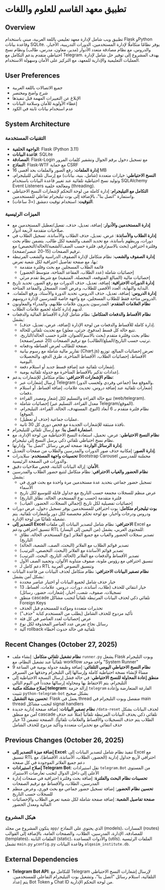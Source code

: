 # تطبيق معهد القاسم للعلوم واللغات

## Overview
تطبيق ويب شامل لإدارة معهد تعليمي باللغة العربية، مبني باستخدام Flask وPython وقاعدة بيانات SQLite. يوفر نظامًا متكاملًا لإدارة المستخدمين، الدورات التدريبية، الأخبار، والدروس، مع نظام مصادقة متعدد الأدوار (مدير، معاون، مدرس، طالب) ونظام نسخ احتياطي متقدم يدعم التكامل مع Telegram. يهدف المشروع إلى توفير حل شامل لإدارة العمليات التعليمية والإدارية للمعهد، مع التركيز على الأمان وسهولة الاستخدام.

## User Preferences
- جميع الاتصالات باللغة العربية
- شرح واضح ومختصر
- الإبلاغ عن التغييرات المهمة قبل تنفيذها
- إعطاء الأولوية للأمان وسلامة البيانات
- عدم استخدام بيانات ثابتة في الكود

## System Architecture

### التقنيات المستخدمة
-   **الواجهة الخلفية**: Flask (Python 3.11)
-   **قاعدة البيانات**: SQLite
-   **المصادقة**: Flask-Login مع تسجيل دخول برقم الجوال وتشفير كلمات المرور
-   **النماذج**: Flask-WTF مع حماية CSRF
-   **إدارة الملفات**: رفع الصور والملفات بحد أقصى 16 MB
-   **النسخ الاحتياطي**: خيارات متعددة (شامل، بنية، بيانات) مع إرسال تلقائي للتيليجرام، وتوليد نسخ احتياطية تلقائية عند تغيير قاعدة البيانات باستخدام SQLAlchemy Event Listeners ومعالجة خلفية (threading).
-   **التكامل مع التيليجرام**: إدارة كاملة من لوحة التحكم لإشعارات النسخ الاحتياطي واستمارة "اتصل بنا"، بالإضافة إلى بوت تيليجرام تفاعلي للمستخدمين.
-   **التوقيت**: استخدام توقيت دمشق (+3 ساعات).

### الميزات الرئيسية
-   **إدارة المستخدمين والأدوار**: إضافة، تعديل، حذف، تفعيل/تعطيل المستخدمين مع صلاحيات متقدمة لأربعة أدوار.
-   **إدارة الطلاب والأساتذة**: عرض، تعديل، حذف الطلاب والأساتذة، تسجيل الطلاب في دورات، وربطهم بأساتذة، مع تحديد الصف والشعبة لكل طالب. يتضمن نظام بحث وفلترة احترافي (بحث بالاسم/رقم، فلترة حسب الصف/الشعبة/الحالة/التخصص) مع ترقيم الصفحات (15-20 عنصر/صفحة).
-   **إدارة الصفوف والشعب**: نظام متكامل لإدارة الصفوف الدراسية والشعب المرتبطة بها، مع صفحة تفاصيل احترافية لكل شعبة تعرض:
    - قائمة الطلاب المسجلين مع بحث وفلترة متقدمة
    - إحصائيات شاملة (عدد الطلاب، المقاعد المتاحة، متوسط الحضور)
    - إحصائيات مالية (المبالغ المتوقعة، المحصلة، المتبقية) مع شريط تقدم مرئي
-   **إدارة الدورات الاحترافية**: إضافة، تعديل، حذف الدورات مع رفع الصور، تحديد تاريخ البداية والنهاية، العدد الأقصى للطلاب، وعرض العدد المسجل والمقاعد المتاحة.
-   **إدارة الدروس**: إضافة، تعديل، حذف الدروس، تحديد الدورة والأستاذ، ورفع الملفات. الدروس متاحة فقط للطلاب المسجلين، مع واجهة خاصة للمدرسين لإدارة دروسهم.
-   **نظام العلامات المتقدم**: المدرسون يديرون علامات طلابهم، والمدراء والمعاونون لديهم إدارة كاملة لجميع علامات الطلاب.
-   **نظام الأقساط والدفعات المتكامل**: نظام شامل لإدارة الأقساط المالية والدفعات يشمل:
    - إدارة كاملة للأقساط والدفعات من لوحة الإدارة (إضافة، عرض، تعديل، حذف).
    - تتبع حالة كل قسط (مدفوع، جزئي، معلق) مع تحديث تلقائي للحالة.
    - نظام بحث وفلترة متقدم (بحث بالاسم/العنوان، فلترة حسب الحالة/التاريخ، ترتيب حسب التاريخ/المبلغ/الطالب) مع ترقيم الصفحات (20 عنصر/صفحة).
    - صفحة للطالب لعرض أقساطه ودفعاته.
    - تقارير مالية شاملة مع رسوم بيانية (Chart.js) تعرض إحصائيات المبالغ، توزيع الأقساط، إحصائيات الطلاب، الأقساط المتأخرة، طرق الدفع، والتحصيلات اليومية.
    - إشعارات تلقائية عند إضافة قسط جديد أو استلام دفعة.
    - إعدادات تذكير بالأقساط المتأخرة مع جدولة تلقائية يومية.
-   **نظام الإشعارات الاحترافي**: نظام متكامل للإشعارات يدعم:
    - إرسال إشعارات عبر Telegram والموقع معاً (جماعي وفردي ولحسب الدور).
    - إشعارات تلقائية عند إضافة دروس، تحديث علامات، إضافة أقساط، أو استلام دفعات.
    - تتبع حالة القراءة والتسليم لكل إشعار ومصدر القراءة (web/telegram).
    - إحصائيات شاملة (معدل القراءة، التسليم عبر Telegram/الموقع).
    - نظام فلترة متقدم بـ 6 أبعاد (النوع، المستهدف، الحالة، القراءة، التيليجرام، الموقع).
    - عمليات جماعية (حذف أو تعطيل).
    - نافذة منبثقة للإشعارات الجديدة مع فحص دوري كل 30 ثانية.
-   **استمارة اتصل بنا**: مع إرسال تلقائي للتيليجرام.
-   **نظام النسخ الاحتياطي**: عرض، تحميل، استعادة النسخ الاحتياطية من لوحة الإدارة، مع نظام نسخ احتياطي تلقائي ذكي يرسل النسخ إلى تيليجرام.
-   **إدارة الرسائل الواردة**: صفحة لعرض رسائل "اتصل بنا" وإدارتها.
-   **إدارة الصور**: إمكانية حذف صور الدورات والمدرسين والطلاب من صفحات التعديل.
-   **تحسينات واجهة المستخدم**: سلايدرات Bootstrap Carousel محسّنة للمدرسين والدورات في الصفحة الرئيسية.
-   **الأمان**: إزالة البيانات الثابتة، فحص صلاحيات دقيق.
-   **نظام الحضور والغياب الاحترافي**: نظام متكامل لتتبع حضور الطلاب والمدرسين يشمل:
    - تسجيل حضور جماعي بتحديد عدة مستخدمين مرة واحدة مع بحث فوري في الأسماء
    - عرض منظم للسجلات مجمعة حسب التاريخ مع جداول قابلة للتوسيع لكل تاريخ
    - فلترة متقدمة (حسب نوع المستخدم، الحالة، نطاق التاريخ)
    - إحصائيات تفصيلية لكل تاريخ (إجمالي السجلات، الحضور، الغياب)
-   **بوت تيليجرام متكامل**: بوت احترافي للمستخدمين يوفر تسجيل دخول، عرض دورات ودروس ودرجات وأخبار، مع لوحة تحكم مخصصة لكل دور وإشعارات تلقائية. يتم تشغيله تلقائيًا من لوحة الإدارة.
-   **التصدير إلى Excel الاحترافي**: نظام شامل لتصدير البيانات إلى ملفات Excel مع تنسيق احترافي ودعم RTL (من اليمين إلى اليسار) للمحتوى العربي، يشمل:
    - تصدير سجلات الحضور والغياب مع جميع الفلاتر (نوع المستخدم، الحالة، نطاق التاريخ)
    - تصدير قوائم الطلاب مع الفلاتر (البحث، الصف، الشعبة، الحالة)
    - تصدير قوائم الأساتذة مع الفلاتر (البحث، التخصص، الترتيب)
    - تصدير الأقساط والدفعات مع الفلاتر (الحالة، التاريخ، البحث، الترتيب)
    - تنسيق احترافي مع رؤوس ملونة، صفوف متناوبة الألوان، وتجميد الصف الأول
    - دعم كامل لـ RTL وتنسيق النصوص العربية
-   **نظام تصفير البيانات الاحترافي**: نظام متكامل لحذف البيانات من قاعدة البيانات بشكل آمن يشمل:
    - خيار حذف شامل لجميع البيانات أو اختيار عناصر محددة
    - 13 خيار انتقائي للحذف (طلاب، أساتذة، دورات، دروس، علامات، أقساط، تسجيلات، صفوف، شعب، أخبار، إشعارات، حضور، رسائل)
    - منطق cascade تلقائي ذكي لحذف البيانات المرتبطة تلقائياً لتجنب مشاكل Foreign Keys
    - تحذيرات متعددة ومؤكدة للمستخدم قبل الحذف
    - تأكيد مزدوج للحذف الشامل (يطلب من المستخدم كتابة "حذف")
    - عرض إحصائيات لعدد العناصر في كل فئة
    - رسائل نجاح تعرض عدد العناصر المحذوفة لكل نوع
    - آلية rollback تلقائية في حالة حدوث أخطاء

## Recent Changes (October 27, 2025)
-   **نظام تشغيل تلقائي متكامل**: إنشاء ملف `runner.py` يشغل Flask وبوت التليجرام تلقائياً عند تشغيل النظام، مع workflow واحد موحد "System Runner"
-   **نظام النسخ الاحتياطي اليومي التلقائي**: إضافة وظيفة جدولة يومية في الساعة 9 مساءً لإنشاء نسخة احتياطية كاملة وإرسالها إلى التليجرام وحذفها من السيرفر
-   **منطق إعادة المحاولة للنسخ الاحتياطي**: في حالة فشل إرسال النسخة الاحتياطية إلى التليجرام، يتم الاحتفاظ بها ومحاولة إرسالها مجدداً في اليوم التالي
-   **إصلاح مشكلة مكتبة telegram**: إزالة حزمة `telegram` الفارغة المتعارضة وإعادة تثبيت `python-telegram-bot` بشكل صحيح
-   **تحسين بنية التشغيل**: Flask يعمل في thread منفصل وبوت التليجرام في main thread لتجنب مشاكل signal handlers
-   **نظام تصفير البيانات**: إضافة صفحة إدارية جديدة `/data-reset` لحذف البيانات بشكل آمن مع منطق cascade تلقائي ذكي يحذف البيانات المرتبطة تلقائياً (مثلاً عند حذف الطلاب يتم حذف التسجيلات والأقساط والعلامات تلقائياً). الصفحة تتضمن 13 خيار حذف انتقائي مع تحذيرات متعددة وتأكيد مزدوج للحذف الشامل

## Previous Changes (October 26, 2025)
-   **إضافة ميزة التصدير إلى Excel**: تنفيذ نظام شامل لتصدير البيانات إلى Excel مع تنسيق RTL احترافي لأربع جداول إدارية (الحضور، الطلاب، الأساتذة، الأقساط)، مع دعم جميع الفلاتر الموجودة في كل صفحة
-   **إصلاح استيرادات Telegram Bot**: نقل استيرادات `telegram.Bot` من المستوى الأعلى إلى داخل الدوال لتجنب تعارضات الاستيراد
-   **تحسينات نظام البحث والفلترة**: إضافة بحث وفلترة احترافية في صفحات إدارة المدرسين، الطلاب، والأقساط مع ترقيم الصفحات
-   **تحسين نظام الحضور**: إضافة تسجيل حضور جماعي مع بحث فوري، وعرض منظم للسجلات حسب التاريخ
-   **صفحة تفاصيل الشعبة**: إضافة صفحة شاملة لكل شعبة تعرض الطلاب والإحصائيات المالية ومعدل الحضور

### هيكل المشروع
يتكون المشروع من مجلد `app/` الذي يحتوي على النماذج (models)، المسارات (routes) للمصادقة، الإدارة، المدرسين، الطلاب، والصفحات العامة، بالإضافة إلى القوالب (templates)، الملفات الثابتة (static)، والأدوات المساعدة (utils). الملفات الرئيسية تشمل `main.py` و`config.py` وقاعدة البيانات `alqasim_institute.db`.

## External Dependencies
-   **Telegram Bot API**: للتكامل مع Telegram لإرسال إشعارات النسخ الاحتياطي التلقائية، استلام رسائل "اتصل بنا"، وتشغيل بوت التيليجرام التفاعلي للمستخدمين. يتم إعداد Bot Token و Chat ID من لوحة التحكم الإدارية.